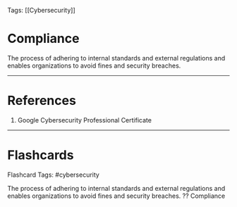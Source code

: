 Tags: [[Cybersecurity]]
# Compliance

The process of adhering to internal standards and external regulations and enables organizations to avoid fines and security breaches.

---
# References

1. Google Cybersecurity Professional Certificate

---
# Flashcards

Flashcard Tags: #cybersecurity

The process of adhering to internal standards and external regulations and enables organizations to avoid fines and security breaches.
??
Compliance
<!--SR:!2024-07-01,51,308!2024-05-16,12,250-->